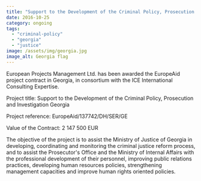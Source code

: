 ```yaml
---
title: "Support to the Development of the Criminal Policy, Prosecution and Investigation Georgia"
date: 2016-10-25
category: ongoing
tags: 
  - "criminal-policy"
  - "georgia"
  - "justice"
image: /assets/img/georgia.jpg
image_alt: Georgia flag
---
```


European Projects Management Ltd. has been awarded the EuropeAid project contract in Georgia, in consortium with the ICE International Consulting Expertise.

Project title: Support to the Development of the Criminal Policy, Prosecution and Investigation Georgia

Project reference: EuropeAid/137742/DH/SER/GE

Value of the Contract: 2 147 500 EUR

The objective of the project is to assist the Ministry of Justice of Georgia in developing, coordinating and monitoring the criminal justice reform process, and to assist the Prosecutor's Office and the Ministry of Internal Affairs with the professional development of their personnel, improving public relations practices, developing human resources policies, strengthening management capacities and improve human rights oriented policies.

